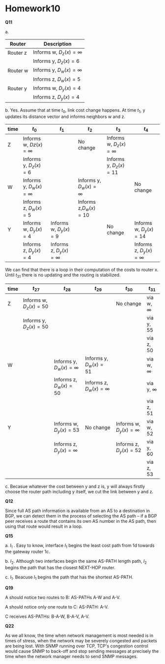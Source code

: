 # Homework10

**Q11**

a. 

| Router   | Description                |
| -------- | -------------------------- |
| Router z | Informs w, $D_z(x)=\infty$ |
|          | Informs y, $D_z(x)=6$      |
| Router w | Informs y, $D_w(x)=\infty$ |
|          | Informs z, $D_w(x)=5$      |
| Router y | Informs w, $D_y(x)=4$      |
|          | Informs z, $D_y(x)=4$      |

b. Yes. Assume that at time $t_0$, link cost change happens. At time $t_1$, y updates its distance vector and informs neighbors w and z.

| time | $t_0$                      | $t_1$                      | $t_2$                      | $t_3$                      | $t_4$                      |
| ---- | -------------------------- | -------------------------- | -------------------------- | -------------------------- | -------------------------- |
| Z    | Informs w, $Dz(x)=\infty$  |                            | No change                  | Informs w, $D_z(x)=\infty$ |                            |
|      | Informs y, $D_z(x)=6$      |                            |                            | Informs y, $D_z(x)=11$     |                            |
| W    | Informs y, $D_w(x)=\infty$ |                            | Informs y, $D_w(x)=\infty$ |                            | No change                  |
|      | Informs z, $D_w(x)=5$      |                            | Informs z,$D_w(x)=10$      |                            |                            |
| Y    | Informs w, $D_y(x)=4$      | Informs w, $D_y(x)=9$      |                            | No change                  | Informs w, $D_y(x)=14$     |
|      | Informs z, $D_y(x)=4$      | Informs z, $D_y(x)=\infty$ |                            |                            | Informs z, $D_y(x)=\infty$ |

We can find that there is a loop in their computation of the costs to router x. Until $t_{31}$ there is no updating and the routing is stabilized.

| time | $t_{27}$               | $t_{28}$                    | $t_{29}$                    | $t_{30}$                    | $t_{31}$        |
| ---- | ---------------------- | --------------------------- | --------------------------- | --------------------------- | --------------- |
| Z    | Informs w, $D_z(x)=50$ |                             |                             | No change                   | via w, $\infty$ |
|      | Informs y, $D_z(x)=50$ |                             |                             |                             | via y, 55       |
|      |                        |                             |                             |                             | via z, 50       |
| W    |                        | Informs y, $D_w(x)=\infty$  | Informs y, $D_w(x)=51$      |                             | via w, $\infty$ |
|      |                        | Informs z, $D_w(x)=50$      | Informs z, $D_w(x)= \infty$ |                             | via y, $\infty$ |
|      |                        |                             |                             |                             | via z, 51       |
| Y    |                        | Informs w, $D_y(x)=53$      | No change                   | Informs w, $D_y(x)= \infty$ | via w, 52       |
|      |                        | Informs z, $D_y(x)= \infty$ |                             | Informs z, $D_y(x)= 52$     | via y, 60       |
|      |                        |                             |                             |                             | via z, 53       |

c. Becasue whatever the cost between y and z is, y will always firstly choose the router path including y itself, we cut the link between y and z.

**Q12**

Since full AS path information is available from an AS to a destination in BGP, we can detect them in the process of selecting the AS path – if a BGP peer receives a route that contains its own AS number in the AS path, then using that route would result in a loop.

**Q15**

a. $I_1$ . Easy to know, interface $I_1$ begins the least cost path from 1d towards the gateway router 1c.

b. $I_2$. Although two interfaces begin the same AS-PATH length path, $I_2$ begins the path that has the closest NEXT-HOP router.

c. $I_1$. Beacuse $I_1$ begins the path that has the shortest AS-PATH.

**Q19**

A should notice two routes to B: AS-PATHs A-W and A-V. 

A should notice only one route to C: AS-PATH: A-V.

C receives AS-PATHs: B-A-W, B-A-V, A-V.

**Q22**

As we all know, the time when network management is most needed is in times of stress, when the network may be severely congested and packets are being lost. With SNMP running over TCP, TCP's congestion control would cause SNMP to back-off and stop sending messages at precisely the time when the network manager needs to send SNMP messages.

